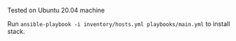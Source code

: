 Tested on Ubuntu 20.04 machine

Run ```ansible-playbook -i inventory/hosts.yml playbooks/main.yml``` to install stack.
